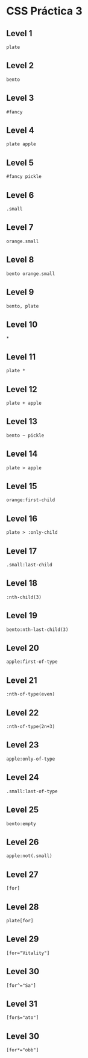 # CSS Práctica 3

## Level 1
 ```
plate
 ```

## Level 2
 ```
bento
 ```

## Level 3
 ```
#fancy
 ```

## Level 4
 ```
plate apple
 ```

## Level 5
 ```
#fancy pickle
 ```

## Level 6
 ```
.small
 ```

## Level 7
 ```
orange.small
 ```

## Level 8
 ```
bento orange.small
 ```

## Level 9
 ```
bento, plate
 ```

## Level 10
 ```
*
 ```

## Level 11
 ```
plate *
 ```

 ## Level 12
 ```
plate + apple
 ```

## Level 13
 ```
bento ~ pickle
 ```

## Level 14
 ```
plate > apple
 ```

## Level 15
 ```
orange:first-child
 ```

## Level 16
 ```
plate > :only-child
 ```

## Level 17
 ```
.small:last-child
 ```

## Level 18
 ```
:nth-child(3)
 ```

## Level 19
 ```
bento:nth-last-child(3)
 ```

## Level 20
 ```
apple:first-of-type
 ```

## Level 21
 ```
:nth-of-type(even)
 ```

## Level 22
 ```
:nth-of-type(2n+3)
 ```

## Level 23
 ```
apple:only-of-type
 ```

## Level 24
 ```
.small:last-of-type
 ```

## Level 25
 ```
bento:empty
 ```

## Level 26
 ```
apple:not(.small)
 ```

## Level 27
 ```
[for]
 ```

## Level 28
 ```
plate[for]
 ```

## Level 29
 ```
[for="Vitality"]
 ```

## Level 30
 ```
[for^="Sa"]
 ```

## Level 31
 ```
[for$="ato"]
 ```

## Level 30
 ```
[for*="obb"]
 ```
